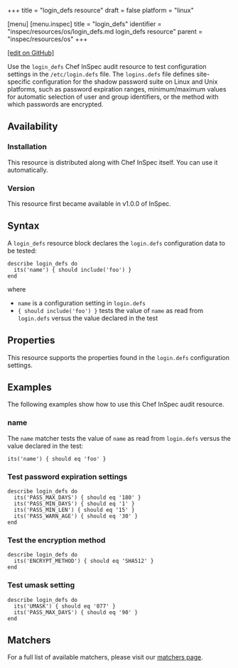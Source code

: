 +++
title = "login_defs resource"
draft = false
platform = "linux"

[menu]
  [menu.inspec]
    title = "login_defs"
    identifier = "inspec/resources/os/login_defs.md login_defs resource"
    parent = "inspec/resources/os"
+++

[\[edit on GitHub\]](https://github.com/inspec/inspec/blob/master/docs-chef-io/content/inspec/resources/login_defs.md)

Use the `login_defs` Chef InSpec audit resource to test configuration settings in the `/etc/login.defs` file. The `logins.defs` file defines site-specific configuration for the shadow password suite on Linux and Unix platforms, such as password expiration ranges, minimum/maximum values for automatic selection of user and group identifiers, or the method with which passwords are encrypted.

## Availability

### Installation

This resource is distributed along with Chef InSpec itself. You can use it automatically.

### Version

This resource first became available in v1.0.0 of InSpec.

## Syntax

A `login_defs` resource block declares the `login.defs` configuration data to be tested:

    describe login_defs do
      its('name') { should include('foo') }
    end

where

- `name` is a configuration setting in `login.defs`
- `{ should include('foo') }` tests the value of `name` as read from `login.defs` versus the value declared in the test

## Properties

This resource supports the properties found in the `login.defs` configuration settings.

## Examples

The following examples show how to use this Chef InSpec audit resource.

### name

The `name` matcher tests the value of `name` as read from `login.defs` versus the value declared in the test:

    its('name') { should eq 'foo' }

### Test password expiration settings

    describe login_defs do
      its('PASS_MAX_DAYS') { should eq '180' }
      its('PASS_MIN_DAYS') { should eq '1' }
      its('PASS_MIN_LEN') { should eq '15' }
      its('PASS_WARN_AGE') { should eq '30' }
    end

### Test the encryption method

    describe login_defs do
      its('ENCRYPT_METHOD') { should eq 'SHA512' }
    end

### Test umask setting

    describe login_defs do
      its('UMASK') { should eq '077' }
      its('PASS_MAX_DAYS') { should eq '90' }
    end

## Matchers

For a full list of available matchers, please visit our [matchers page](/inspec/matchers/).

